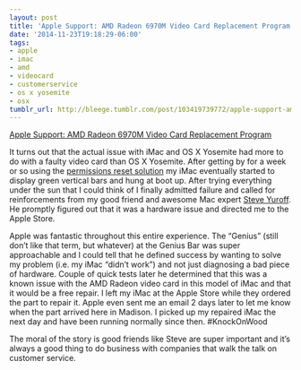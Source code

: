 ```yaml
---
layout: post
title: 'Apple Support: AMD Radeon 6970M Video Card Replacement Program '
date: '2014-11-23T19:18:29-06:00'
tags:
- apple
- imac
- amd
- videocard
- customerservice
- os x yosemite
- osx
tumblr_url: http://bleege.tumblr.com/post/103419739772/apple-support-amd-radeon-6970m-video-card
---
```

[Apple Support: AMD Radeon 6970M Video Card Replacement Program](https://support.apple.com/en-us/HT203787)

<!--excerpt.start-->
 It turns out that the actual issue with iMac and OS X Yosemite had more to do with a faulty video card than OS X Yosemite.  After getting by for a week or so using the [permissions reset solution](/2014/10/26/os-x-yosemite-display-grays-out.html) my iMac eventually started to display green vertical bars and hung at boot up.  After trying everything under the sun that I could think of I finally admitted failure and called for reinforcements from my good friend and awesome Mac expert [Steve Yuroff](https://twitter.com/swy).  He promptly figured out that it was a hardware issue and directed me to the Apple Store.
<!--excerpt.end-->

Apple was fantastic throughout this entire experience.  The “Genius” (still don’t like that term, but whatever) at the Genius Bar was super approachable and I could tell that he defined success by wanting to solve my problem (i.e. my iMac “didn’t work”) and not just diagnosing a bad piece of hardware.  Couple of quick tests later he determined that this was a known issue with the AMD Radeon video card in this model of iMac and that it would be a free repair.  I left my iMac at the Apple Store while they ordered the part to repair it.  Apple even sent me an email 2 days later to let me know when the part arrived here in Madison.  I picked up my repaired iMac the next day and have been running normally since then. #KnockOnWood

The moral of the story is good friends like Steve are super important and it’s always a good thing to do business with companies that walk the talk on customer service.
